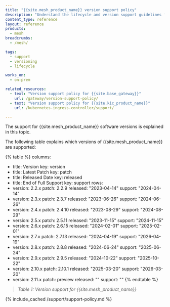 ```yaml
---
title: "{{site.mesh_product_name}} version support policy"
description: "Understand the lifecycle and version support guidelines for {{site.mesh_product_name}}, including supported release timelines."
content_type: reference
layout: reference
products:
  - mesh
breadcrumbs:
  - /mesh/

tags:
  - support
  - versioning
  - lifecycle

works_on:
  - on-prem

related_resources:
  - text: "Version support policy for {{site.base_gateway}}"
    url: /gateway/version-support-policy/
  - text: "Version support policy for {{site.kic_product_name}}"
    url: /kubernetes-ingress-controller/support/

---
```

The support for {{site.mesh_product_name}} software versions is explained in this topic.

The following table explains which versions of {{site.mesh_product_name}} are supported:

{% table %}
columns:
  - title: Version
    key: version
  - title: Latest Patch
    key: patch
  - title: Released Date
    key: released
  - title: End of Full Support
    key: support
rows:
  - version: 2.2.x
    patch: 2.2.9
    released: "2023-04-14"
    support: "2024-04-14"
  - version: 2.3.x
    patch: 2.3.7
    released: "2023-06-26"
    support: "2024-06-26"
  - version: 2.4.x
    patch: 2.4.10
    released: "2023-08-29"
    support: "2024-08-29"
  - version: 2.5.x
    patch: 2.5.11
    released: "2023-11-15"
    support: "2024-11-15"
  - version: 2.6.x
    patch: 2.6.15
    released: "2024-02-01"
    support: "2025-02-01"
  - version: 2.7.x
    patch: 2.7.13
    released: "2024-04-19"
    support: "2026-04-19"
  - version: 2.8.x
    patch: 2.8.8
    released: "2024-06-24"
    support: "2025-06-24"
  - version: 2.9.x
    patch: 2.9.5
    released: "2024-10-22"
    support: "2025-10-22"
  - version: 2.10.x
    patch: 2.10.1
    released: "2025-03-20"
    support: "2026-03-20"
  - version: 2.11.x
    patch: preview
    released: ""
    support: ""
{% endtable %}


> *Table 1: Version support for {{site.mesh_product_name}}*

{% include_cached /support/support-policy.md %}